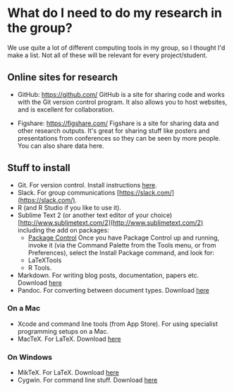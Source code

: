 # What do I need to do my research in the group?

We use quite a lot of different computing tools in my group, so I thought I'd make a list. Not all of these will be relevant for every project/student.

## Online sites for research
* GitHub: https://github.com/
GitHub is a site for sharing code and works with the Git version control program. It also allows you to host websites, and is excellent for collaboration.

* Figshare: https://figshare.com/
Figshare is a site for sharing data and other research outputs. It's great for sharing stuff like posters and presentations from conferences so they can be seen by more people. You can also share data here.

## Stuff to install
* Git. For version control. Install instructions [here](http://nicercode.github.io/git/setup.html). 
* Slack. For group communications [https://slack.com/](https://slack.com/).
* R (and R Studio if you like to use it).
* Sublime Text 2 (or another text editor of your choice) [http://www.sublimetext.com/2](http://www.sublimetext.com/2) including the add on packages:
	* [Package Control](https://www.granneman.com/webdev/editors/sublime-text/packages/how-to-install-and-use-package-control/)
Once you have Package Control up and running, invoke it (via the Command Palette from the Tools menu, or from Preferences), select the Install Package command, and look for:
	* LaTeXTools
	* R Tools.
* Markdown. For writing blog posts, documentation, papers etc. Download [here](http://daringfireball.net/projects/markdown/)
* Pandoc. For converting between document types. Download [here](http://pandoc.org/installing.html)

### On a Mac
* Xcode and command line tools (from App Store). For using specialist programming setups on a Mac.
* MacTeX. For LaTeX. Download [here](https://tug.org/mactex/theinstaller.html)

### On Windows
* MikTeX. For LaTeX. Download [here](http://www.miktex.org/)
* Cygwin. For command line stuff. Download [here](https://cygwin.com/install.html)
